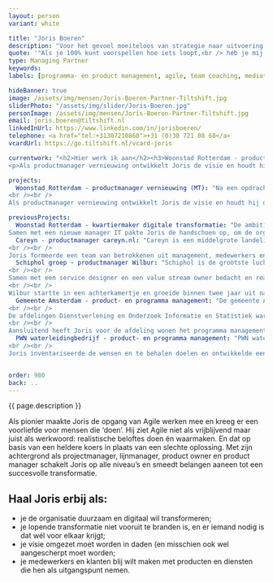 ```yaml
---
layout: person
variant: white

title: "Joris Boeren"
description: "Voor het gevoel moeiteloos van strategie naar uitvoering, dat is wat Joris het liefste organiseert. Van een globaal idee of koers maakt hij een concrete transformatie en zet hij het ‘en passent’ ook in gang. Het geheim zit ‘m in eenvoud. Door zaken te versimpelen, het kaf van het koren te scheiden en digitaal als toolkit te gebruiken in plaats van als doel, komt er tractie. Teams gaan bewegen, leveren waarde, krijgen vertrouwen van het bestuurlijk niveau, en repeat: duurzame verandering ten goede."
quote: '"Als je 100% kunt voorspellen hoe iets loopt,<br /> heb je mij niet nodig."'
type: Managing Partner
keywords:
labels: [programma- en product management, agile, team coaching, mediation]

hideBanner: true
image: /assets/img/mensen/Joris-Boeren-Partner-Tiltshift.jpg
sliderPhoto: "/assets/img/slider/Joris-Boeren.jpg"
personImage: /assets/img/mensen/Joris-Boeren-Partner-Tiltshift.jpg
email: joris.boeren@tiltshift.nl
linkedInUrl: https://www.linkedin.com/in/jorisboeren/
telephone: <a href="tel:+31307210868">+31 (0)30 721 08 68</a>
vcardUrl: https://go.tiltshift.nl/vcard-joris

currentwork: "<h2>Hier werk ik aan</h2><h3>Woonstad Rotterdam - productmanager vernieuwing (MT)</h3><p>Woonstad Rotterdam is een grote woningcorporatie in Rotterdam. Na een opdracht als wegbereider van een digitale transformatie is Joris gevraagd als productmanager vernieuwing (lid van MT). Met zes Agile teams werkt hij aan het radicaal vernieuwen van het digitale landschap van de organisatie. Radicaal omdat alles in korte tijd volledig op de schop gaat. Radicaal omdat we de traditionele software van de branche verlaten. Radicaal omdat de verantwoordelijkheid voor de roadmaps laag in de organisatie zijn gelegd, in een samenwerking tussen ‘business’ en ‘it’.  Woonstad Rotterdam doet hiermee wat nodig is om haar doel, een betrokken en betrouwbare huisbaas zijn,  nog beter invulling te geven.</p>
<p>Als productmanager vernieuwing ontwikkelt Joris de visie en houdt hij de domeinteams (klant, buurten, vastgoed, exploitatie en bedrijfsvoering) en twee ondersteunende teams (web/frontend en data) inhoudelijk op koers. Tegelijkertijd representeert hij als MT-lid de visie en de teams op directieniveau.</p>"

projects:
  Woonstad Rotterdam - productmanager vernieuwing (MT): "Na een opdracht als wegbereider van een digitale transformatie is Joris gevraagd als productmanager vernieuwing (lid van MT). Met zes Agile teams werkt hij aan het radicaal vernieuwen van het digitale landschap van de organisatie. Radicaal omdat alles in korte tijd volledig op de schop gaat. Radicaal omdat we de traditionele software van de branche verlaten. Radicaal omdat de verantwoordelijkheid voor de roadmaps laag in de organisatie zijn gelegd, in een samenwerking tussen ‘business’ en ‘it’.  Woonstad Rotterdam doet hiermee wat nodig is om haar doel, een betrokken en betrouwbare huisbaas, nog beter invulling te geven.
<br /><br />
Als productmanager vernieuwing ontwikkelt Joris de visie en houdt hij de domeinteams (klant, buurten, vastgoed, exploitatie en bedrijfsvoering) en twee ondersteunende teams (web/frontend en data) inhoudelijk op koers. Tegelijkertijd representeert hij als MT-lid de visie en de teams op directieniveau."

previousProjects:
  Woonstad Rotterdam - kwartiermaker digitale transformatie: "De ambitie van Woonstad Rotterdam liep niet meer in pas met het niveau van automatisering. De vele initiatieven om dit te verbeteren liepen vast in goede bedoelingen, een reactieve visie en het ontbreken van leiderschap.<br /><br />
Samen met een nieuwe manager IT pakte Joris de handschoen op, om de organisatie te helpen met een duidelijke visie en praktische uitvoering. Zo werd de Agile transitie bijgestuurd en de koers van de teams beter afgestemd op de werkelijke behoefte van de medewerkers uit de ‘business’. Uiteindelijk zijn onder zijn leiding de teams versterkt, beter ingedeeld en elk voorzien van een heldere focus. Tegelijkertijd is de positie van de manager IT omgevormd tot een volwaardige directeurspost in plaats van ‘onderdeel van finance’. Tenslotte heeft Joris de vele losse initiatieven om ‘te vernieuwen’ gebundeld en omgevormd tot één wel haalbare visie en koers."
  Careyn - productmanager careyn.nl: "Careyn is een middelgrote landelijke organisatie in de ouderenzorg. Het lukte het bedrijf maar niet om een adequate digitale omgeving te maken voor hun cliënten en mantelzorgers. Terwijl die omgeving noodzakelijk was in hun strategie om zelfredzaamheid bij cliënten te stimuleren. Het project liep vast in de complexiteit van de organisatie, het ontbreken van een gedeeld beeld op digitale zelfredzaamheid en gebrek aan leiderschap. Het project werd steeds groter, onrealistischer en minder haalbaar. 
<br /><br />
Joris formeerde een team van betrokkenen uit management, medewerkers en toeleveranciers. Dat leidde tot nieuwe uitgangspunten en een helder doel, waarbij de eindgebruiker *echt* en *altijd* centraal staat. Een designbureau werd aangehaakt, onderzoek bij de gebruikers en medewerkers opgezet en de wat verstarde relatie met de technische leverancier omgebogen tot een partnerschap. Ook zette Joris de besluitvorming, van werkvloer tot bestuur, opnieuw op. Met succes, in een klein jaar was de nieuwe digitale omgeving actief, alsook de onderliggende techniek vernieuwd en klaar voor de toekomst. Bovendien was het succes van het project een opmaat voor een structurele verandering in digitale werkwijze bij Careyn."
  Schiphol groep - productmanager Wilbur: "Schiphol is de grootste luchthaven van Nederland. In de luchthaven waren diverse regiecentra (bijvoorbeeld voor airside en voor security) actief maar de onderlinge samenwerking verliep  moeizaam en processen sloten niet goed op elkaar aan. De luchthaven wilde toe naar een gezamenlijk ‘airport operations centre’ maar wist niet goed hoe die transformatie aan te pakken. De vele afdelingen en de corporate structuur van het bedrijf maakten dat extra ingewikkeld. 
<br /><br />
Samen met een service designer en een value stream owner bedacht en realiseerde Joris het concept Wilbur, een digitale vooruitblik op de status van de luchthaven, als de eerste stap naar ‘total airport control.’ Dat deed hij door met de medewerkers uit de verschillende regiecentra samen een digitale ondersteuning van hun processen te ontwikkelen, een die goed aansloot op hun operationele behoeften. Door een extreme focus op de waarde voor de gebruikers, veranderde hun werk in korte tijd van reactief (het oplossen van problemen) naar proactief (het voorkomen van problemen). Er ontstond een gedeeld inzicht in de uitdagingen van de andere regiecentra en ze begonnen elkaar ongevraagd te helpen. 
<br /><br />
Wilbur startte in een achterkamertje en groeide binnen twee jaar uit naar vijf scrumteams die het systeem volwassen maakten. Het concept is zo’n succes, dat het tot op de dag van vandaag in gebruik is en doorontwikkeld wordt. Ook de transformatie naar een airport operations centre kwam van de grond, die ‘draait’ sinds 2019 en grotendeels op de software van Wilbur."
  Gemeente Amsterdam - product- en programma management: "De gemeente Amsterdam is actief in het ontwikkelen en beheren van data. Dat doet ze niet zomaar, maar vanuit een - mede door Tiltshift ingericht - DataLab. Door concrete problemen op te lossen met data en simpele technologie. Doordat de gebruikte data daarmee relevant werd voor de organisatie, werd deze bruikbaar, vindbaar en up-to-date gehouden. 
<br /><br />
De afdelingen Dienstverlening en Onderzoek Informatie en Statistiek waren vrij traditioneel opgezet maar wilden wel mee met het DataLab. Om die aansluiting te vinden heeft Joris een aantal projecten van de grond getrokken (project Integraal Klantbeeld en de startup Mijn Amsterdam), en ook de Agile werkwijze en het portfolio management binnen deze afdelingen opgezet. Toen de diensten van het DataLab ook uitstrekten naar het marktbureau, heeft Joris ook daar een aantal projecten als Agile coach begeleid. 
<br /><br />
Aansluitend heeft Joris voor de afdeling wonen het programma management gedaan voor een innovatieprogramma dat was vastgelopen in goede bedoelingen. Na een kort onderzoek door Tiltshift werden heldere keuzes gemaakt en zette hij het programma weer op de rails. Een team van Tiltshift deed de rest."
  PWN waterleidingbedrijf - product- en programma management: "PWN waterleidingbedrijf levert drinkwater in Noord-Holland en delen van de provincie Utrecht. Het bedrijf had moeite met het verbeteren en digitaliseren van cruciale klantprocessen zoals het doorgeven van meterstanden, verhuizen en facturatie. De kennis voor het aansturen van deze transformatie (alles ging nog op papier) ontbrak, evenals een heldere visie. Leveranciers werden niet optimaal aangestuurd en werkten onvoldoende samen.
<br /><br />
Joris inventariseerde de wensen en te behalen doelen en ontwikkelde een portfolio, budget en aansturingsmodel. Met bestaande leveranciers maakte hij nieuwe afspraken over een inniger samenwerking en hij voegde nieuwe leveranciers toe (berichtenverkeer naar de klanten, digitaal én op papier) via een Europese aanbesteding. Onder zijn leiding zijn uiteindelijk alle klantprocessen vernieuwd en zijn de papieren- en digitale stromen volledig geïntegreerd. Aansluitend is ook de website vernieuwd."


order: 980
back: ..
---
```


{{ page.description }}

<p>Als pionier maakte Joris de opgang van Agile werken mee en kreeg er een voorliefde voor mensen die ‘doen’. Hij ziet Agile niet als vrijblijvend maar juist als werkwoord: realistische beloftes doen én waarmaken. En dat op basis van een heldere koers in plaats van een slechte oplossing. Met zijn achtergrond als projectmanager, lijnmanager, product owner en product manager schakelt Joris op alle niveau’s en smeedt belangen aaneen tot een succesvolle transformatie.</p>

<h2>Haal Joris erbij als:</h2>

- je de organisatie duurzaam en digitaal wil transformeren;
- je lopende transformatie niet vooruit te branden is, en er iemand nodig is dat wél voor elkaar krijgt;
- je visie omgezet moet worden in daden (en misschien ook wel aangescherpt moet worden;
- je medewerkers en klanten blij wilt maken met producten en diensten die hen als uitgangspunt nemen.
